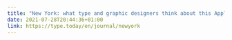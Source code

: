 ```yaml
---
title: "New York: what type and graphic designers think about this Apple release"
date: 2021-07-28T20:44:36+01:00
link: https://type.today/en/journal/newyork
---
```

